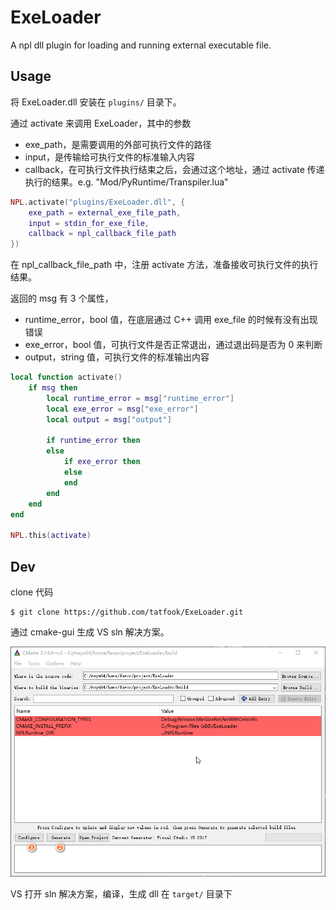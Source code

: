 # ExeLoader

A npl dll plugin for loading and running external executable file.

## Usage

将 ExeLoader.dll 安装在 `plugins/` 目录下。

通过 activate 来调用 ExeLoader，其中的参数
- exe_path，是需要调用的外部可执行文件的路径
- input，是传输给可执行文件的标准输入内容
- callback，在可执行文件执行结束之后，会通过这个地址，通过 activate 传递执行的结果。e.g. "Mod/PyRuntime/Transpiler.lua"

```lua
NPL.activate("plugins/ExeLoader.dll", {
    exe_path = external_exe_file_path,
    input = stdin_for_exe_file,
    callback = npl_callback_file_path
})
```

在 npl_callback_file_path 中，注册 activate 方法，准备接收可执行文件的执行结果。

返回的 msg 有 3 个属性，
- runtime_error，bool 值，在底层通过 C++ 调用 exe_file 的时候有没有出现错误
- exe_error，bool 值，可执行文件是否正常退出，通过退出码是否为 0 来判断
- output，string 值，可执行文件的标准输出内容

```lua
local function activate()
    if msg then
        local runtime_error = msg["runtime_error"]
        local exe_error = msg["exe_error"]
        local output = msg["output"]

        if runtime_error then
        else
            if exe_error then
            else
            end
        end
    end
end

NPL.this(activate)
```

## Dev

clone 代码

```
$ git clone https://github.com/tatfook/ExeLoader.git
```

通过 cmake-gui 生成 VS sln 解决方案。

![](./cmake.jpg)

VS 打开 sln 解决方案，编译，生成 dll 在 `target/` 目录下

